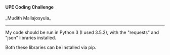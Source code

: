 <h4>UPE Coding Challenge</h4>
_Mudith Mallajosyula_

---

My code should be run in Python 3 (I used 3.5.2), with the "requests" and "json" libraries installed.

Both these libraries can be installed via pip.
